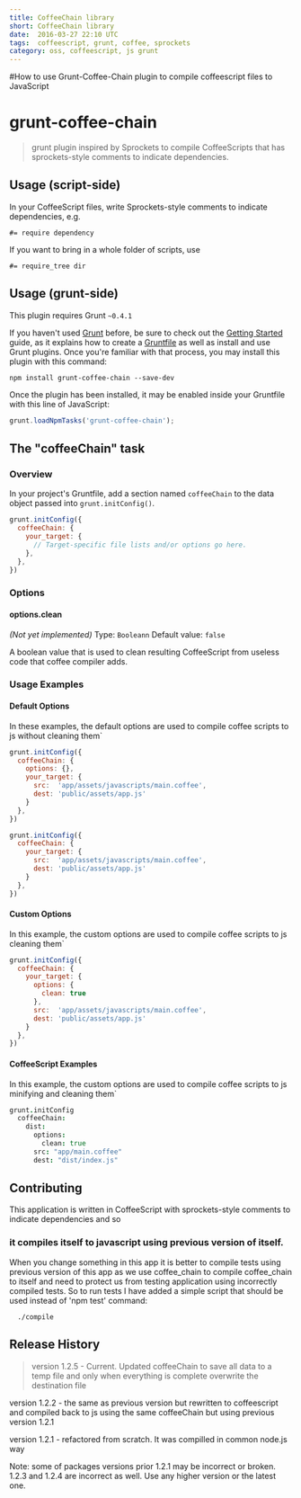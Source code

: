 ```yaml
---
title: CoffeeChain library
short: CoffeeChain library
date:  2016-03-27 22:10 UTC
tags:  coffeescript, grunt, coffee, sprockets
category: oss, coffeescript, js grunt
--- 
```


#How to use Grunt-Coffee-Chain plugin to compile coffeescript files to JavaScript

# grunt-coffee-chain

> grunt plugin inspired by Sprockets to compile CoffeeScripts that has sprockets-style comments to indicate dependencies.

## Usage (script-side)
In your CoffeeScript files, write Sprockets-style comments to indicate dependencies, e.g.

    #= require dependency

If you want to bring in a whole folder of scripts, use

    #= require_tree dir

## Usage (grunt-side)
This plugin requires Grunt `~0.4.1`

If you haven't used [Grunt](http://gruntjs.com/) before, be sure to check out the [Getting Started](http://gruntjs.com/getting-started) guide, as it explains how to create a [Gruntfile](http://gruntjs.com/sample-gruntfile) as well as install and use Grunt plugins. Once you're familiar with that process, you may install this plugin with this command:

```shell
npm install grunt-coffee-chain --save-dev
```

Once the plugin has been installed, it may be enabled inside your Gruntfile with this line of JavaScript:

```js
grunt.loadNpmTasks('grunt-coffee-chain');
```

## The "coffeeChain" task

### Overview
In your project's Gruntfile, add a section named `coffeeChain` to the data object passed into `grunt.initConfig()`.

```js
grunt.initConfig({
  coffeeChain: {
    your_target: {
      // Target-specific file lists and/or options go here.
    },
  },
})
```

### Options

#### options.clean
_(Not yet implemented)_
Type: `Booleann`
Default value: `false`

A boolean value that is used to clean resulting CoffeeScript from useless code that coffee compiler adds.

### Usage Examples

#### Default Options
In these examples, the default options are used to compile coffee scripts to js without cleaning them`

```js
grunt.initConfig({
  coffeeChain: {
    options: {},
    your_target: {
      src:  'app/assets/javascripts/main.coffee',
      dest: 'public/assets/app.js'
    }
  },
})
```

```js
grunt.initConfig({
  coffeeChain: {
    your_target: {
      src:  'app/assets/javascripts/main.coffee',
      dest: 'public/assets/app.js'
    }
  },
})
```

#### Custom Options
In this example, the custom options are used to compile coffee scripts to js cleaning them`

```js
grunt.initConfig({
  coffeeChain: {
    your_target: {
      options: {
        clean: true
      },
      src:  'app/assets/javascripts/main.coffee',
      dest: 'public/assets/app.js'
    }
  },
})
```

#### CoffeeScript Examples
In this example, the custom options are used to compile coffee scripts to js minifying and cleaning them`

```coffee
grunt.initConfig
  coffeeChain:
    dist:
      options:
        clean: true
      src: "app/main.coffee"
      dest: "dist/index.js"
```

## Contributing
This application is written in CoffeeScript with sprockets-style comments to indicate dependencies and so

### it compiles itself to javascript using previous version of itself.
When you change something in this app it is better to compile tests using previous version of this app as we use coffee_chain to compile coffee_chain to itself and need to protect us from testing application using incorrectly compiled tests. So to run tests I have added a simple script that should be used instead of 'npm test' command:
```
  ./compile
```

## Release History

> version 1.2.5 - Current. Updated coffeeChain to save all data to a temp file and only when everything is complete overwrite the destination file

version 1.2.2 - the same as previous version but rewritten to coffeescript and compiled back to js using the same coffeeChain but using previous version 1.2.1

version 1.2.1 - refactored from scratch. It was compilled in common node.js way

Note: some of packages versions prior 1.2.1 may be incorrect or broken. 1.2.3 and 1.2.4 are incorrect as well. Use any higher version or the latest one.

